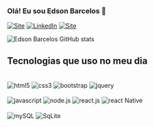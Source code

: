 ### Olá! Eu sou Edson Barcelos 👋

[![Site](https://img.shields.io/website?label=edsondev.com.br&style=for-the-badge&url=https://edsondev.vercel.app/)](https://edsondev.vercel.app/)
[![LinkedIn](https://img.shields.io/badge/LinkedIn-0077B5?style=for-the-badge&logo=linkedin&logoColor=white)](https://www.linkedin.com/in/edson-c%C3%A1ssio-barcelos-dos-santos-ferreira-974b76167)
[![Site](https://img.shields.io/badge/Instagram-E4405F?style=for-the-badge&logo=instagram&logoColor=white)](https://www.instagram.com/edson_barcellos/)


![Edson Barcelos GitHub stats](https://github-readme-stats.vercel.app/api?username=edsonbarcellos02&show_icons=true&theme=tokyonight)

## Tecnologias que uso no meu dia

<div style="display: inline-block"><br/>
    <img  align="center" alt="html5" src="https://img.shields.io/badge/HTML5-E34F26?style=for-the-badge&logo=html5&logoColor=white" />
    <img align="center" alt="css3" src="https://img.shields.io/badge/CSS3-1572B6?style=for-the-badge&logo=css3&logoColor=white" />
    <img align="center" alt="bootstrap" src="https://img.shields.io/badge/Bootstrap-563D7C?style=for-the-badge&logo=bootstrap&logoColor=white" />
    <img  align="center" alt="jquery" src="https://img.shields.io/badge/jQuery-0769AD?style=for-the-badge&logo=jquery&logoColor=white" />
</div><br/>
<div style="inline-block"><br/>
     <img  align="center" alt="javascript" src="https://img.shields.io/badge/JavaScript-F7DF1E?style=for-the-badge&logo=javascript&logoColor=black" />
    <img align="center" alt="node.js" src="https://img.shields.io/badge/Node.js-43853D?style=for-the-badge&logo=node.js&logoColor=white" />
    <img  align="center" alt="react.js" src="https://img.shields.io/badge/React-20232A?style=for-the-badge&logo=react&logoColor=61DAFB" />
    <img align="center" alt="react Native" src="https://img.shields.io/badge/React_Native-20232A?style=for-the-badge&logo=react&logoColor=61DAFB" />
</div>
<div style="inline-block"><br/>
    <img align="center" alt="mySQL" src="https://img.shields.io/badge/MySQL-00000F?style=for-the-badge&logo=mysql&logoColor=white" />
    <img  align="center" alt="SqLite" src="https://img.shields.io/badge/SQLite-07405E?style=for-the-badge&logo=sqlite&logoColor=white" />
</div>
